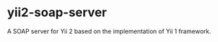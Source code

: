 yii2-soap-server
================

A SOAP server for Yii 2 based on the implementation of Yii 1 framework.
